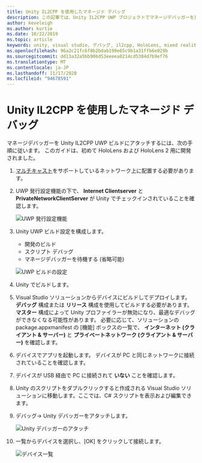 ```yaml
---
title: Unity IL2CPP を使用したマネージド デバッグ
description: この記事では、Unity IL2CPP UWP プロジェクトでマネージデバッガーを実行する方法について説明します。
author: keveleigh
ms.author: kurtie
ms.date: 10/22/2019
ms.topic: article
keywords: unity, visual studio, デバッグ, il2cpp, HoloLens, mixed reality ヘッドセット, windows mixed reality ヘッドセット, 仮想 reality ヘッドセット, UWP
ms.openlocfilehash: 96a2c21fc6f8b2bdab199e65c9b1a31ffb6e029b
ms.sourcegitcommit: dd13a32a5bb90bd53eeeea8214cd5384d7b9ef76
ms.translationtype: MT
ms.contentlocale: ja-JP
ms.lasthandoff: 11/17/2020
ms.locfileid: "94678591"
---
```

# <a name="managed-debugging-with-unity-il2cpp"></a>Unity IL2CPP を使用したマネージド デバッグ

マネージデバッガーを Unity IL2CPP UWP ビルドにアタッチするには、次の手順に従います。 このガイドは、初めて HoloLens および HoloLens 2 用に開発されました。

1. [マルチキャスト](https://en.wikipedia.org/wiki/Multicast)をサポートしているネットワーク上に配置する必要があります。
1. UWP 発行設定機能の下で、 **Internet Clientserver** と **PrivateNetworkClientServer** が Unity でチェックインされていることを確認します。

    ![UWP 発行設定機能](images/il2cpp-debugging-capabilities.png)

1. Unity UWP ビルド設定を構成します。
    - 開発のビルド
    - スクリプト デバッグ
    - マネージデバッガーを待機する (省略可能)

    ![UWP ビルドの設定](images/il2cpp-debugging-build.png)

1. Unity でビルドします。
1. Visual Studio ソリューションからデバイスにビルドしてデプロイします。 **デバッグ** 構成または **リリース** 構成を使用してビルドする必要があります。 **マスター** 構成によって Unity プロファイラーが無効になり、最適なデバッグができなくなる可能性があります。 必要に応じて、ソリューションの package.appxmanifest の [機能] ボックスの一覧で、 **インターネット (クライアント & サーバー)** と **プライベートネットワーク (クライアント & サーバー)** を確認します。
1. デバイスでアプリを起動します。 デバイスが PC と同じネットワークに接続されていることを確認します。
1. デバイスが USB 経由で PC に接続されて **いない** ことを確認します。
1. Unity のスクリプトをダブルクリックすると作成される Visual Studio ソリューションに移動します。ここでは、C# スクリプトを表示および編集できます。
1. デバッグ-> Unity デバッガーをアタッチします。

    ![Unity デバッガーのアタッチ](images/il2cpp-debugging-attach.png)

1. 一覧からデバイスを選択し、[OK] をクリックして接続します。

    ![デバイス一覧](images/il2cpp-debugging-machines.png)
